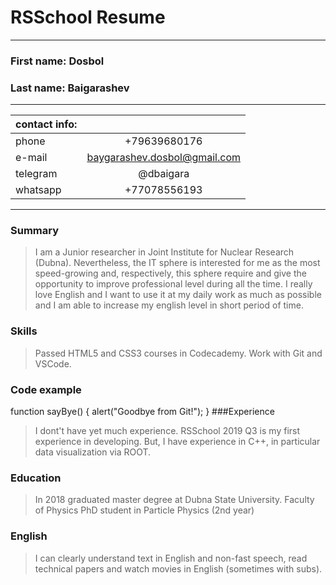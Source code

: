 # RSSchool Resume
***
### First name: Dosbol
### Last name: Baigarashev
***
| contact info:| |
|--------------|:-:|
|phone | +79639680176 |
|e-mail| baygarashev.dosbol@gmail.com|
|telegram| @dbaigara|
|whatsapp| +77078556193|
***
### Summary
>I am a Junior researcher in Joint Institute for Nuclear Research (Dubna). Nevertheless, the IT sphere is interested for me as the most speed-growing and, respectively, this sphere require and give the opportunity to improve professional level during all the time.
I really love English and I want to use it at my daily work as much as possible and I am able to increase my english  level in short period of time.
### Skills
>Passed HTML5 and CSS3 courses in Codecademy. 
>Work with Git and VSCode.
### Code example
function sayBye() {
    alert("Goodbye from Git!");
}
###Experience
> I dont't have yet much experience. RSSchool 2019 Q3 is my first experience in developing. But, I have experience in C++, in particular data visualization via ROOT.
### Education
>In 2018 graduated master degree at Dubna State University.
>Faculty of Physics
>PhD student in Particle Physics (2nd year)
### English
>I can clearly understand text in English and non-fast speech, read technical papers and watch movies in English (sometimes with subs).

